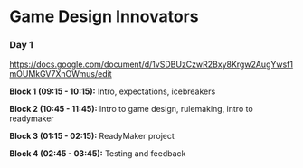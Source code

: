 # Game Design Innovators
### Day 1
https://docs.google.com/document/d/1vSDBUzCzwR2Bxy8Krgw2AugYwsf1mOUMkGV7XnOWmus/edit

**Block 1 (09:15 - 10:15):** Intro, expectations, icebreakers

**Block 2 (10:45 - 11:45):** Intro to game design, rulemaking, intro to readymaker

**Block 3 (01:15 - 02:15):** ReadyMaker project

**Block 4 (02:45 - 03:45):** Testing and feedback
